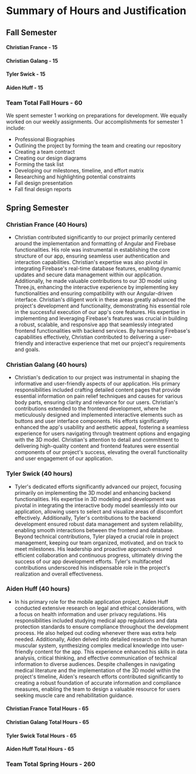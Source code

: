 # Summary of Hours and Justification

## Fall Semester
#### Christian France - 15
#### Christian Galang - 15
#### Tyler Swick - 15
#### Aiden Huff - 15
### Team Total Fall Hours - 60

We spent semester 1 working on preparations for development. We equally worked on our weekly assignments. Our accomplishments for semester 1 include: 
- Professional Biographies
- Outlining the project by forming the team and creating our repository
- Creating a team contract
- Creating our design diagrams
- Forming the task list
- Developing our milestones, timeline, and effort matrix
- Researching and highlighting potential constraints
- Fall design presentation
- Fall final design reports

## Spring Semester
### Christian France (40 Hours)
-	Christian contributed significantly to our project primarily centered around the implementation and formatting of Angular and Firebase functionalities. His role was instrumental in establishing the core structure of our app, ensuring seamless user authentication and interaction capabilities. Christian's expertise was also pivotal in integrating Firebase's real-time database features, enabling dynamic updates and secure data management within our application. Additionally, he made valuable contributions to our 3D model using Three.js, enhancing the interactive experience by implementing key functionalities and ensuring compatibility with our Angular-driven interface. Christian's diligent work in these areas greatly advanced the project's development and functionality, demonstrating his essential role in the successful execution of our app's core features. His expertise in implementing and leveraging Firebase's features was crucial in building a robust, scalable, and responsive app that seamlessly integrated frontend functionalities with backend services. By harnessing Firebase's capabilities effectively, Christian contributed to delivering a user-friendly and interactive experience that met our project's requirements and goals.
### Christian Galang (40 hours)
-	Christian's dedication to our project was instrumental in shaping the informative and user-friendly aspects of our application. His primary responsibilities included crafting detailed content pages that provide essential information on pain relief techniques and causes for various body parts, ensuring clarity and relevance for our users. Christian's contributions extended to the frontend development, where he meticulously designed and implemented interactive elements such as buttons and user interface components. His efforts significantly enhanced the app's usability and aesthetic appeal, fostering a seamless experience for users navigating through treatment options and engaging with the 3D model. Christian's attention to detail and commitment to delivering high-quality content and frontend features were essential components of our project's success, elevating the overall functionality and user engagement of our application.
### Tyler Swick (40 hours)
-	Tyler's dedicated efforts significantly advanced our project, focusing primarily on implementing the 3D model and enhancing backend functionalities. His expertise in 3D modeling and development was pivotal in integrating the interactive body model seamlessly into our application, allowing users to select and visualize areas of discomfort effectively. Additionally, Tyler's contributions to the backend development ensured robust data management and system reliability, enabling smooth interactions between the frontend and database. Beyond technical contributions, Tyler played a crucial role in project management, keeping our team organized, motivated, and on track to meet milestones. His leadership and proactive approach ensured efficient collaboration and continuous progress, ultimately driving the success of our app development efforts. Tyler's multifaceted contributions underscored his indispensable role in the project's realization and overall effectiveness.
### Aiden Huff (40 hours)
-	In his primary role for the mobile application project, Aiden Huff conducted extensive research on legal and ethical considerations, with a focus on health information and user privacy regulations. His responsibilities included studying medical app regulations and data protection standards to ensure compliance throughout the development process. He also helped out coding whenever there was extra help needed. Additionally, Aiden delved into detailed research on the human muscular system, synthesizing complex medical knowledge into user-friendly content for the app. This experience enhanced his skills in data analysis, critical thinking, and effective communication of technical information to diverse audiences. Despite challenges in navigating medical literature and the implementation of the 3D model within the project's timeline, Aiden's research efforts contributed significantly to creating a robust foundation of accurate information and compliance measures, enabling the team to design a valuable resource for users seeking muscle care and rehabilitation guidance. 

#### Christian France Total Hours - 65
#### Christian Galang Total Hours - 65
#### Tyler Swick Total Hours - 65
#### Aiden Huff Total Hours - 65
### Team Total Spring Hours - 260
